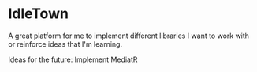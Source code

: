 # IdleTown
A great platform for me to implement different libraries I want to work with or reinforce ideas that I'm learning.

Ideas for the future:
Implement MediatR
